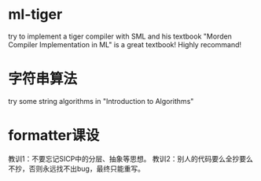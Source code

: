 # ml-tiger
try to implement a tiger compiler with SML and his textbook
"Morden Compiler Implementation in ML" is a great textbook!
Highly recommand!

# 字符串算法
try some string algorithms in "Introduction to Algorithms"

# formatter课设
教训1：不要忘记SICP中的分层、抽象等思想。
教训2：别人的代码要么全抄要么不抄，否则永远找不出bug，最终只能重写。
